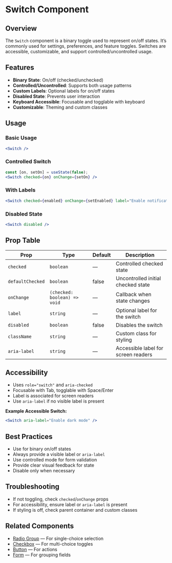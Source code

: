 # Switch Component

## Overview

The `Switch` component is a binary toggle used to represent on/off states. It’s commonly used for settings, preferences, and feature toggles. Switches are accessible, customizable, and support controlled/uncontrolled usage.

## Features
- **Binary State**: On/off (checked/unchecked)
- **Controlled/Uncontrolled**: Supports both usage patterns
- **Custom Labels**: Optional labels for on/off states
- **Disabled State**: Prevents user interaction
- **Keyboard Accessible**: Focusable and togglable with keyboard
- **Customizable**: Theming and custom classes

## Usage

### Basic Usage
```jsx
<Switch />
```

### Controlled Switch
```jsx
const [on, setOn] = useState(false);
<Switch checked={on} onChange={setOn} />
```

### With Labels
```jsx
<Switch checked={enabled} onChange={setEnabled} label="Enable notifications" />
```

### Disabled State
```jsx
<Switch disabled />
```

## Prop Table
| Prop        | Type           | Default   | Description                                |
|-------------|----------------|-----------|--------------------------------------------|
| `checked`   | `boolean`      | —         | Controlled checked state                   |
| `defaultChecked`| `boolean`  | false     | Uncontrolled initial checked state         |
| `onChange`  | `(checked: boolean) => void`| —    | Callback when state changes                |
| `label`     | `string`       | —         | Optional label for the switch              |
| `disabled`  | `boolean`      | false     | Disables the switch                        |
| `className` | `string`       | —         | Custom class for styling                   |
| `aria-label`| `string`       | —         | Accessible label for screen readers        |

## Accessibility
- Uses `role="switch"` and `aria-checked`
- Focusable with Tab, togglable with Space/Enter
- Label is associated for screen readers
- Use `aria-label` if no visible label is present

**Example Accessible Switch:**
```jsx
<Switch aria-label="Enable dark mode" />
```

## Best Practices
- Use for binary on/off states
- Always provide a visible label or `aria-label`
- Use controlled mode for form validation
- Provide clear visual feedback for state
- Disable only when necessary

## Troubleshooting
- If not toggling, check `checked`/`onChange` props
- For accessibility, ensure label or `aria-label` is present
- If styling is off, check parent container and custom classes

## Related Components
- [Radio Group](./radio-group.md) — For single-choice selection
- [Checkbox](./checkbox.md) — For multi-choice toggles
- [Button](./button.md) — For actions
- [Form](./form.md) — For grouping fields
